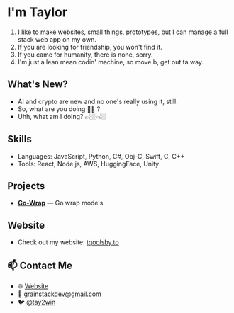 # I'm Taylor

1. I like to make websites, small things, prototypes, but I can manage a full stack web app on my own.
2. If you are looking for friendship, you won't find it.
3. If you came for humanity, there is none, sorry.
4. I'm just a lean mean codin' machine, so move b, get out ta way.

## What's New?

* AI and crypto are new and no one's really using it, still. 
* So, what are you doing 🫵🏻 ?
* Uhh, what am I doing? 👉🏼👈🏼

## Skills
- Languages: JavaScript, Python, C#, Obj-C, Swift, C, C++
- Tools: React, Node.js, AWS, HuggingFace, Unity

## Projects
- **[Go-Wrap](https://go-wrap.com)** — Go wrap models.

## Website
- Check out my website: [tgoolsby.to](https://tgoolsby.to)

## 📫 Contact Me
- 🌐 [Website](https://tgoolsby.to)
- 📧 grainstackdev@gmail.com
- 🐦 [@tay2win](https://x.com/tay2win)
